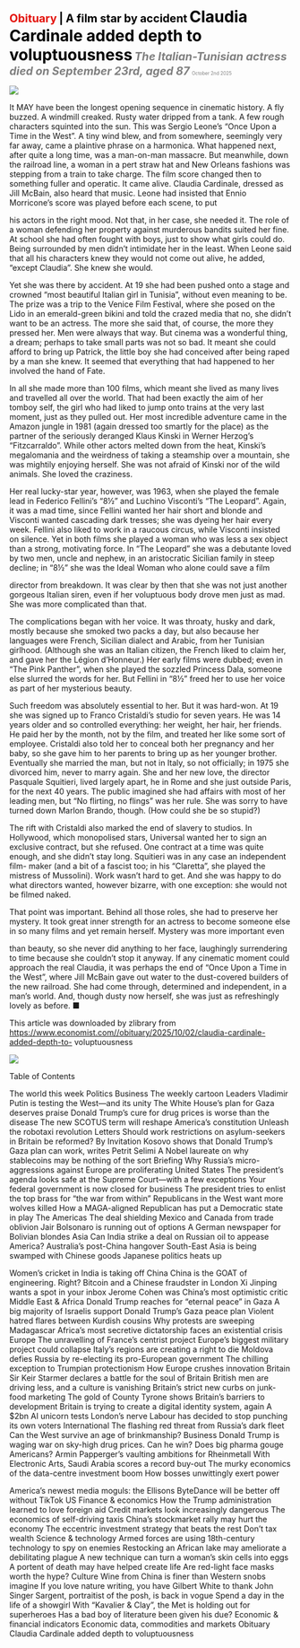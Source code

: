 <span style="color:#E3120B; font-size:14.9pt; font-weight:bold;">Obituary</span> <span style="color:#000000; font-size:14.9pt; font-weight:bold;">| A film star by accident</span>
<span style="color:#000000; font-size:21.0pt; font-weight:bold;">Claudia Cardinale added depth to voluptuousness</span>
<span style="color:#808080; font-size:14.9pt; font-weight:bold; font-style:italic;">The Italian-Tunisian actress died on September 23rd, aged 87</span>
<span style="color:#808080; font-size:6.2pt;">October 2nd 2025</span>

![](../images/076_Claudia_Cardinale_added_depth_to_voluptuousness/p0304_img01.jpeg)

It MAY have been the longest opening sequence in cinematic history. A fly buzzed. A windmill creaked. Rusty water dripped from a tank. A few rough characters squinted into the sun. This was Sergio Leone’s “Once Upon a Time in the West”. A tiny wind blew, and from somewhere, seemingly very far away, came a plaintive phrase on a harmonica. What happened next, after quite a long time, was a man-on-man massacre. But meanwhile, down the railroad line, a woman in a pert straw hat and New Orleans fashions was stepping from a train to take charge. The film score changed then to something fuller and operatic. It came alive. Claudia Cardinale, dressed as Jill McBain, also heard that music. Leone had insisted that Ennio Morricone’s score was played before each scene, to put

his actors in the right mood. Not that, in her case, she needed it. The role of a woman defending her property against murderous bandits suited her fine. At school she had often fought with boys, just to show what girls could do. Being surrounded by men didn’t intimidate her in the least. When Leone said that all his characters knew they would not come out alive, he added, “except Claudia”. She knew she would.

Yet she was there by accident. At 19 she had been pushed onto a stage and crowned “most beautiful Italian girl in Tunisia”, without even meaning to be. The prize was a trip to the Venice Film Festival, where she posed on the Lido in an emerald-green bikini and told the crazed media that no, she didn’t want to be an actress. The more she said that, of course, the more they pressed her. Men were always that way. But cinema was a wonderful thing, a dream; perhaps to take small parts was not so bad. It meant she could afford to bring up Patrick, the little boy she had conceived after being raped by a man she knew. It seemed that everything that had happened to her involved the hand of Fate.

In all she made more than 100 films, which meant she lived as many lives and travelled all over the world. That had been exactly the aim of her tomboy self, the girl who had liked to jump onto trains at the very last moment, just as they pulled out. Her most incredible adventure came in the Amazon jungle in 1981 (again dressed too smartly for the place) as the partner of the seriously deranged Klaus Kinski in Werner Herzog’s “Fitzcarraldo”. While other actors melted down from the heat, Kinski’s megalomania and the weirdness of taking a steamship over a mountain, she was mightily enjoying herself. She was not afraid of Kinski nor of the wild animals. She loved the craziness.

Her real lucky-star year, however, was 1963, when she played the female lead in Federico Fellini’s “8½” and Luchino Visconti’s “The Leopard”. Again, it was a mad time, since Fellini wanted her hair short and blonde and Visconti wanted cascading dark tresses; she was dyeing her hair every week. Fellini also liked to work in a raucous circus, while Visconti insisted on silence. Yet in both films she played a woman who was less a sex object than a strong, motivating force. In “The Leopard” she was a debutante loved by two men, uncle and nephew, in an aristocratic Sicilian family in steep decline; in “8½” she was the Ideal Woman who alone could save a film

director from breakdown. It was clear by then that she was not just another gorgeous Italian siren, even if her voluptuous body drove men just as mad. She was more complicated than that.

The complications began with her voice. It was throaty, husky and dark, mostly because she smoked two packs a day, but also because her languages were French, Sicilian dialect and Arabic, from her Tunisian girlhood. (Although she was an Italian citizen, the French liked to claim her, and gave her the Légion d’Honneur.) Her early films were dubbed; even in “The Pink Panther”, when she played the sozzled Princess Dala, someone else slurred the words for her. But Fellini in “8½” freed her to use her voice as part of her mysterious beauty.

Such freedom was absolutely essential to her. But it was hard-won. At 19 she was signed up to Franco Cristaldi’s studio for seven years. He was 14 years older and so controlled everything: her weight, her hair, her friends. He paid her by the month, not by the film, and treated her like some sort of employee. Cristaldi also told her to conceal both her pregnancy and her baby, so she gave him to her parents to bring up as her younger brother. Eventually she married the man, but not in Italy, so not officially; in 1975 she divorced him, never to marry again. She and her new love, the director Pasquale Squitieri, lived largely apart, he in Rome and she just outside Paris, for the next 40 years. The public imagined she had affairs with most of her leading men, but “No flirting, no flings” was her rule. She was sorry to have turned down Marlon Brando, though. (How could she be so stupid?)

The rift with Cristaldi also marked the end of slavery to studios. In Hollywood, which monopolised stars, Universal wanted her to sign an exclusive contract, but she refused. One contract at a time was quite enough, and she didn’t stay long. Squitieri was in any case an independent film- maker (and a bit of a fascist too; in his “Claretta”, she played the mistress of Mussolini). Work wasn’t hard to get. And she was happy to do what directors wanted, however bizarre, with one exception: she would not be filmed naked.

That point was important. Behind all those roles, she had to preserve her mystery. It took great inner strength for an actress to become someone else in so many films and yet remain herself. Mystery was more important even

than beauty, so she never did anything to her face, laughingly surrendering to time because she couldn’t stop it anyway. If any cinematic moment could approach the real Claudia, it was perhaps the end of “Once Upon a Time in the West”, where Jill McBain gave out water to the dust-covered builders of the new railroad. She had come through, determined and independent, in a man’s world. And, though dusty now herself, she was just as refreshingly lovely as before. ■

This article was downloaded by zlibrary from https://www.economist.com//obituary/2025/10/02/claudia-cardinale-added-depth-to- voluptuousness

![](../images/076_Claudia_Cardinale_added_depth_to_voluptuousness/p0308_img01.jpeg)

Table of Contents

The world this week Politics Business The weekly cartoon Leaders Vladimir Putin is testing the West—and its unity The White House’s plan for Gaza deserves praise Donald Trump’s cure for drug prices is worse than the disease The new SCOTUS term will reshape America’s constitution Unleash the robotaxi revolution Letters Should work restrictions on asylum-seekers in Britain be reformed? By Invitation Kosovo shows that Donald Trump’s Gaza plan can work, writes Petrit Selimi A Nobel laureate on why stablecoins may be nothing of the sort Briefing Why Russia’s micro-aggressions against Europe are proliferating United States The president’s agenda looks safe at the Supreme Court—with a few exceptions Your federal government is now closed for business The president tries to enlist the top brass for “the war from within” Republicans in the West want more wolves killed How a MAGA-aligned Republican has put a Democratic state in play The Americas The deal shielding Mexico and Canada from trade oblivion Jair Bolsonaro is running out of options A German newspaper for Bolivian blondes Asia Can India strike a deal on Russian oil to appease America? Australia’s post-China hangover South-East Asia is being swamped with Chinese goods Japanese politics heats up

Women’s cricket in India is taking off China China is the GOAT of engineering. Right? Bitcoin and a Chinese fraudster in London Xi Jinping wants a spot in your inbox Jerome Cohen was China’s most optimistic critic Middle East & Africa Donald Trump reaches for “eternal peace” in Gaza A big majority of Israelis support Donald Trump’s Gaza peace plan Violent hatred flares between Kurdish cousins Why protests are sweeping Madagascar Africa’s most secretive dictatorship faces an existential crisis Europe The unravelling of France’s centrist project Europe’s biggest military project could collapse Italy’s regions are creating a right to die Moldova defies Russia by re-electing its pro-European government The chilling exception to Trumpian protectionism How Europe crushes innovation Britain Sir Keir Starmer declares a battle for the soul of Britain British men are driving less, and a culture is vanishing Britain’s strict new curbs on junk-food marketing The gold of County Tyrone shows Britain’s barriers to development Britain is trying to create a digital identity system, again A $2bn AI unicorn tests London’s nerve Labour has decided to stop punching its own voters International The flashing red threat from Russia’s dark fleet Can the West survive an age of brinkmanship? Business Donald Trump is waging war on sky-high drug prices. Can he win? Does big pharma gouge Americans? Armin Papperger’s vaulting ambitions for Rheinmetall With Electronic Arts, Saudi Arabia scores a record buy-out The murky economics of the data-centre investment boom How bosses unwittingly exert power

America’s newest media moguls: the Ellisons ByteDance will be better off without TikTok US Finance & economics How the Trump administration learned to love foreign aid Credit markets look increasingly dangerous The economics of self-driving taxis China’s stockmarket rally may hurt the economy The eccentric investment strategy that beats the rest Don’t tax wealth Science & technology Armed forces are using 18th-century technology to spy on enemies Restocking an African lake may ameliorate a debilitating plague A new technique can turn a woman’s skin cells into eggs A portent of death may have helped create life Are red-light face masks worth the hype? Culture Wine from China is finer than Western snobs imagine If you love nature writing, you have Gilbert White to thank John Singer Sargent, portraitist of the posh, is back in vogue Spend a day in the life of a showgirl With “Kavalier & Clay”, the Met is holding out for superheroes Has a bad boy of literature been given his due? Economic & financial indicators Economic data, commodities and markets Obituary Claudia Cardinale added depth to voluptuousness